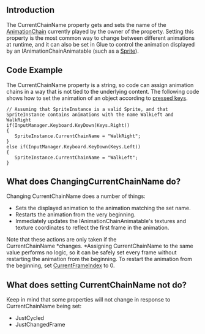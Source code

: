 ## Introduction

The CurrentChainName property gets and sets the name of the [AnimationChain](/frb/docs/index.php?title=FlatRedBall.Graphics.Animation.AnimationChain.md "FlatRedBall.Graphics.Animation.AnimationChain") currently played by the owner of the property. Setting this property is the most common way to change between different animations at runtime, and it can also be set in Glue to control the animation displayed by an IAnimationChainAnimatable (such as a [Sprite](/frb/docs/index.php?title=FlatRedBall.Sprite.md "FlatRedBall.Sprite")).

## Code Example

The CurrentChainName property is a string, so code can assign animation chains in a way that is not tied to the underlying content. The following code shows how to set the animation of an object according to [pressed keys](/frb/docs/index.php?title=FlatRedBall.Input.Keyboard.md "FlatRedBall.Input.Keyboard").

    // Assuming that SpriteInstance is a valid Sprite, and that SpriteInstance contains animations with the name WalkLeft and WalkRight
    if(InputManager.Keyboard.KeyDown(Keys.Right))
    {
       SpriteInstance.CurrentChainName = "WalkRight";
    }
    else if(InputManager.Keyboard.KeyDown(Keys.Left))
    {
       SpriteInstance.CurrentChainName = "WalkLeft";
    }

## What does ChangingCurrentChainName do?

Changing CurrentChainName does a number of things:

-   Sets the displayed animation to the animation matching the set name.
-   Restarts the animation from the very beginning.
-   Immediately updates the IAnimationChainAnimatable's textures and texture coordinates to reflect the first frame in the animation.

Note that these actions are only taken if the CurrentChainName *changes. *Assigning CurrentChainName to the same value performs no logic, so it can be safely set every frame without restarting the animation from the beginning. To restart the animation from the beginning, set [CurrentFrameIndex](/documentation/api/flatredball/flatredball-graphics/animation/flatredball-graphics-animation-ianimationchainanimatable/flatredball-graphics-animation-ianimationchainanimatable-currentframeindex/.md) to 0.

## What does setting CurrentChainName not do?

Keep in mind that some properties will not change in response to CurrentChainName being set:

-   JustCycled
-   JustChangedFrame
